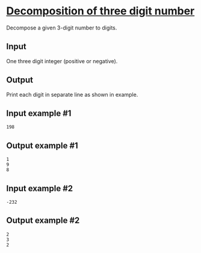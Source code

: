 # [Decomposition of three digit number](https://www.e-olymp.com/en/problems/935)
Decompose a given 3-digit number to digits.

## Input
One three digit integer (positive or negative).

## Output
Print each digit in separate line as shown in example.

## Input example #1
```
198
```

## Output example #1
```
1
9
8
```

## Input example #2
```
-232
```

## Output example #2
```
2
3
2
```
